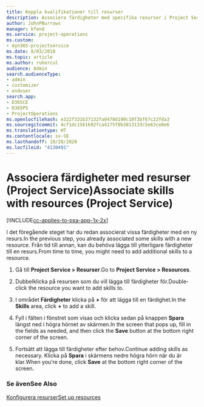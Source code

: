 ```yaml
---
title: Koppla kvalifikationer till resurser
description: Associera färdigheter med specifika resurser i Project Service
author: JohnPBurrows
manager: kfend
ms.service: project-operations
ms.custom:
- dyn365-projectservice
ms.date: 8/03/2018
ms.topic: article
ms.author: ruhercul
audience: Admin
search.audienceType:
- admin
- customizer
- enduser
search.app:
- D365CE
- D365PS
- ProjectOperations
ms.openlocfilehash: e322f331b37132fa0478d190c10f3bf67c22fda3
ms.sourcegitcommit: 4cf1dc1561b92fca4175f0b3813133c5e63ce8e6
ms.translationtype: HT
ms.contentlocale: sv-SE
ms.lasthandoff: 10/28/2020
ms.locfileid: "4130491"
---
```

# <a name="associate-skills-with-resources-project-service"></a><span data-ttu-id="1a61e-103">Associera färdigheter med resurser (Project Service)</span><span class="sxs-lookup"><span data-stu-id="1a61e-103">Associate skills with resources (Project Service)</span></span>

[!INCLUDE[cc-applies-to-psa-app-1x-2x](../includes/cc-applies-to-psa-app-1x-2x.md)]

<span data-ttu-id="1a61e-104">I det föregående steget har du redan associerat vissa färdigheter med en ny resurs.</span><span class="sxs-lookup"><span data-stu-id="1a61e-104">In the previous step, you already associated some skills with  a new resource.</span></span> <span data-ttu-id="1a61e-105">Från tid till annan, kan du behöva lägga till ytterligare färdigheter till en resurs.</span><span class="sxs-lookup"><span data-stu-id="1a61e-105">From time to time, you might need to add additional skills to a resource.</span></span>  
  
1.  <span data-ttu-id="1a61e-106">Gå till **Project Service > Resurser**.</span><span class="sxs-lookup"><span data-stu-id="1a61e-106">Go to **Project Service > Resources**.</span></span>  
  
2.  <span data-ttu-id="1a61e-107">Dubbelklicka på resursen som du vill lägga till färdigheter för.</span><span class="sxs-lookup"><span data-stu-id="1a61e-107">Double-click the resource you want to add skills to.</span></span>  
  
3.  <span data-ttu-id="1a61e-108">I området **Färdigheter** klicka på **+** för att lägga till en färdighet.</span><span class="sxs-lookup"><span data-stu-id="1a61e-108">In the **Skills** area, click **+** to add a skill.</span></span>  
  
4.  <span data-ttu-id="1a61e-109">Fyll i fälten i fönstret som visas och klicka sedan på knappen **Spara** längst ned i högra hörnet av skärmen.</span><span class="sxs-lookup"><span data-stu-id="1a61e-109">In the screen that pops up, fill in the fields as needed, and then click the **Save** button at the bottom right corner of the screen.</span></span>  
  
5.  <span data-ttu-id="1a61e-110">Fortsätt att lägga till färdigheter efter behov.</span><span class="sxs-lookup"><span data-stu-id="1a61e-110">Continue adding skills as necessary.</span></span> <span data-ttu-id="1a61e-111">Klicka på **Spara** i skärmens nedre högra hörn när du är klar.</span><span class="sxs-lookup"><span data-stu-id="1a61e-111">When you’re done, click **Save** at the bottom right corner of the screen.</span></span>  
  
### <a name="see-also"></a><span data-ttu-id="1a61e-112">Se även</span><span class="sxs-lookup"><span data-stu-id="1a61e-112">See Also</span></span>  
 [<span data-ttu-id="1a61e-113">Konfigurera resurser</span><span class="sxs-lookup"><span data-stu-id="1a61e-113">Set up resources</span></span>](../psa/set-up-resources.md)
